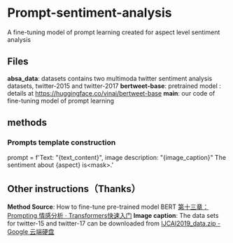 # Prompt-sentiment-analysis

A fine-tuning model of prompt learning created for aspect level sentiment analysis


## Files

**absa_data**: datasets contains two multimoda twitter sentiment analysis datasets, twitter-2015 and twitter-2017
**bertweet-base**: pretrained model : details at https://huggingface.co/vinai/bertweet-base
**main**: our code of fine-tuning model of prompt learning 

## methods

### Prompts template construction
prompt = f'Text: "{text_content}", image description: "{image_caption}" The sentiment about {aspect} is\<mask\>.'

## Other instructions（Thanks）
**Method Source**: How to fine-tune pre-trained model BERT [第十三章：Prompting 情感分析 · Transformers快速入门](https://transformers.run/c3/2022-10-10-transformers-note-10/)
**Image caption**: The data sets for twitter-15 and twitter-17 can be downloaded from [IJCAI2019_data.zip - Google 云端硬盘](https://drive.google.com/file/d/1PpvvncnQkgDNeBMKVgG2zFYuRhbL873g/view)
